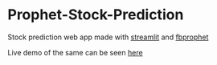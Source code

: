 # Prophet-Stock-Prediction

Stock prediction web app made with [streamlit](https://streamlit.io/) and [fbprophet](https://facebook.github.io/prophet/)

Live demo of the same can be seen [here](https://share.streamlit.io/patrickbro13/prophet-stock-prediction/main)
